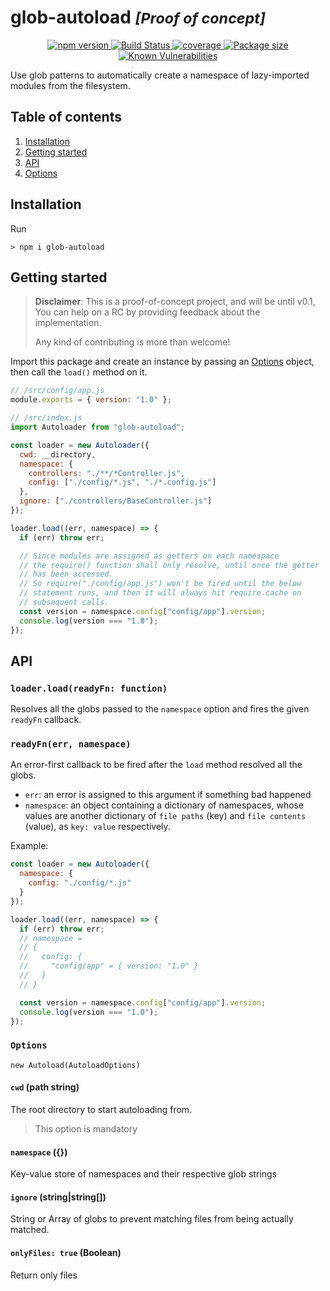 # glob-autoload <small>_[Proof of concept]_</small>

<p align="center">
  <a href="https://www.npmjs.com/package/glob-autoload">
    <img src="https://img.shields.io/npm/v/glob-autoload.svg" alt="npm version">
  </a>
  <a href="https://travis-ci.org/Frondor/node-autoloader">
    <img src="https://img.shields.io/travis/Frondor/node-autoloader/master.svg" alt="Build Status">
  </a>
  <a href="https://codecov.io/gh/Frondor/node-autoloader">
    <img src="https://img.shields.io/codecov/c/github/frondor/node-autoloader/master.svg" alt="coverage">
  </a>
  <a href="https://bundlephobia.com/result?p=glob-autoload@latest">
    <img src="https://img.shields.io/bundlephobia/minzip/glob-autoload.svg" alt="Package size">
  </a>
  <a href="https://snyk.io/test/npm/glob-autoload">
    <img src="https://snyk.io/test/npm/glob-autoload/badge.svg" alt="Known Vulnerabilities">
  </a>
</p>

Use glob patterns to automatically create a namespace of lazy-imported modules from the filesystem.

## Table of contents

1. [Installation](#installation)
2. [Getting started](#getting-started)
3. [API](#api)
4. [Options](#options)

## Installation

Run

```console
> npm i glob-autoload
```

## Getting started

> **Disclaimer**: This is a proof-of-concept project, and will be until v0.1, You can help on a RC by providing feedback about the implementation.
>
> Any kind of contributing is more than welcome!

Import this package and create an instance by passing an [Options](#options) object, then call the `load()` method on it.

```js
// /src/config/app.js
module.exports = { version: "1.0" };

// /src/index.js
import Autoloader from "glob-autoload";

const loader = new Autoloader({
  cwd: __directory,
  namespace: {
    controllers: "./**/*Controller.js",
    config: ["./config/*.js", "./*.config.js"]
  },
  ignore: ["./controllers/BaseController.js"]
});

loader.load((err, namespace) => {
  if (err) throw err;

  // Since modules are assigned as getters on each namespace
  // the require() function shall only resolve, until once the getter
  // has been accessed.
  // So require("./config/app.js") won't be fired until the below
  // statement runs, and then it will always hit require.cache on
  // subsequent calls.
  const version = namespace.config["config/app"].version;
  console.log(version === "1.0");
});
```

## API

### `loader.load(readyFn: function)`

Resolves all the globs passed to the `namespace` option and fires the given `readyFn` callback.

### `readyFn(err, namespace)`

An error-first callback to be fired after the `load` method resolved all the globs.

- `err`: an error is assigned to this argument if something bad happened
- `namespace`: an object containing a dictionary of namespaces, whose values are another dictionary of `file paths` (key) and `file contents` (value), as `key: value` respectively.

Example:

```js
const loader = new Autoloader({
  namespace: {
    config: "./config/*.js"
  }
});

loader.load((err, namespace) => {
  if (err) throw err;
  // namespace =
  // {
  //   config: {
  //     "config/app" = { version: "1.0" }
  //   }
  // }

  const version = namespace.config["config/app"].version;
  console.log(version === "1.0");
});
```

### `Options`

`new Autoload(AutoloadOptions)`

#### `cwd` (path string)

The root directory to start autoloading from.

> This option is mandatory

#### `namespace` ({})

Key-value store of namespaces and their respective glob strings

#### `ignore` (string|string[])

String or Array of globs to prevent matching files from being actually matched.

#### `onlyFiles: true` (Boolean)

Return only files
